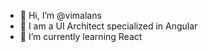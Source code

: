 - 👋 Hi, I’m @vimalans
- 👀 I am a UI Architect specialized in Angular
- 🌱 I’m currently learning React

<!---
vimalans/vimalans is a ✨ special ✨ repository because its `README.md` (this file) appears on your GitHub profile.
You can click the Preview link to take a look at your changes.
--->
